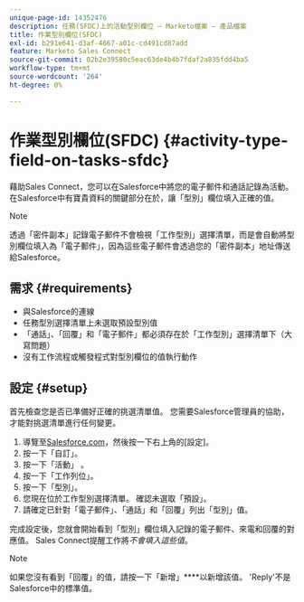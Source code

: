 ```yaml
---
unique-page-id: 14352476
description: 任務(SFDC)上的活動型別欄位 — Marketo檔案 — 產品檔案
title: 作業型別欄位(SFDC)
exl-id: b291e641-d3af-4667-a01c-cd491cd87add
feature: Marketo Sales Connect
source-git-commit: 02b2e39580c5eac63de4b4b7fdaf2a835fdd4ba5
workflow-type: tm+mt
source-wordcount: '264'
ht-degree: 0%

---
```


# 作業型別欄位(SFDC) {#activity-type-field-on-tasks-sfdc}

藉助Sales Connect，您可以在Salesforce中將您的電子郵件和通話記錄為活動。 在Salesforce中有寶貴資料的關鍵部分在於，讓「型別」欄位填入正確的值。

>[!NOTE]
>
>透過「密件副本」記錄電子郵件不會檢視「工作型別」選擇清單，而是會自動將型別欄位填入為「電子郵件」，因為這些電子郵件會透過您的「密件副本」地址傳送給Salesforce。

## 需求 {#requirements}

* 與Salesforce的連線
* 任務型別選擇清單上未選取預設型別值
* 「通話」、「回覆」和「電子郵件」都必須存在於「工作型別」選擇清單下（大寫問題）
* 沒有工作流程或觸發程式對型別欄位的值執行動作

## 設定 {#setup}

首先檢查您是否已準備好正確的挑選清單值。 您需要Salesforce管理員的協助，才能對挑選清單進行任何變更。

1. 導覽至[Salesforce.com](https://salesforce.com)，然後按一下右上角的[設定]。
1. 按一下「自訂」。
1. 按一下「活動」 。
1. 按一下「工作列位」。
1. 按一下「型別」。
1. 您現在位於工作型別選擇清單。 確認未選取「預設」。
1. 請確定已針對「電子郵件」、「通話」和「回覆」列出「型別」值。

完成設定後，您就會開始看到「型別」欄位填入記錄的電子郵件、來電和回覆的對應值。 Sales Connect提醒工作將&#x200B;_不會填入這些值_。

>[!NOTE]
>
>如果您沒有看到「回覆」的值，請按一下「新增」****&#x200B;以新增該值。 &#39;Reply&#39;不是Salesforce中的標準值。
